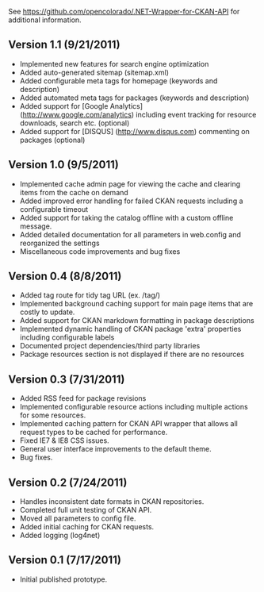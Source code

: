 ﻿See https://github.com/opencolorado/.NET-Wrapper-for-CKAN-API for additional information.

## Version 1.1 (9/21/2011)
* Implemented new features for search engine optimization
 * Added auto-generated sitemap (sitemap.xml)
 * Added configurable meta tags for homepage (keywords and description)
 * Added automated meta tags for packages (keywords and description)
* Added support for [Google Analytics] (http://www.google.com/analytics) including event tracking for resource downloads, search etc. (optional)
* Added support for [DISQUS] (http://www.disqus.com) commenting on packages (optional)

## Version 1.0 (9/5/2011)
* Implemented cache admin page for viewing the cache and clearing items from the cache on demand
* Added improved error handling for failed CKAN requests including a configurable timeout
* Added support for taking the catalog offline with a custom offline message.
* Added detailed documentation for all parameters in web.config and reorganized the settings
* Miscellaneous code improvements and bug fixes

## Version 0.4 (8/8/2011)
* Added tag route for tidy tag URL (ex. /tag/<tag>)
* Implemented background caching support for main page items that are costly to update.
* Added support for CKAN markdown formatting in package descriptions
* Implemented dynamic handling of CKAN package 'extra' properties including configurable labels
* Documented project dependencies/third party libraries
* Package resources section is not displayed if there are no resources

## Version 0.3 (7/31/2011)
* Added RSS feed for package revisions
* Implemented configurable resource actions including multiple actions for some resources.
* Implemented caching pattern for CKAN API wrapper that allows all request types to be cached for performance.
* Fixed IE7 & IE8 CSS issues.
* General user interface improvements to the default theme.
* Bug fixes.

## Version 0.2 (7/24/2011)
* Handles inconsistent date formats in CKAN repositories.
* Completed full unit testing of CKAN API.
* Moved all parameters to config file.
* Added initial caching for CKAN requests.
* Added logging (log4net)

## Version 0.1 (7/17/2011)
* Initial published prototype.
